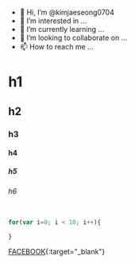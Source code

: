 - 👋 Hi, I’m @kimjaeseong0704
- 👀 I’m interested in ...
- 🌱 I’m currently learning ...
- 💞️ I’m looking to collaborate on ...
- 📫 How to reach me ...

# h1
## h2
### h3
#### h4
##### h5
###### h6

~~~javascript

for(var i=0; i < 10; i++){

}
~~~

[FACEBOOK](https://www.facebook.com/profile.php?id=100006659101185){:target="_blank"}


<!---
kimjaeseong0704/kimjaeseong0704 is a ✨ special ✨ repository because its `README.md` (this file) appears on your GitHub profile.
You can click the Preview link to take a look at your changes.
--->
